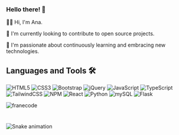 ### Hello there! 👋

👩‍💻 Hi, I'm Ana.

🔭 I'm currently looking to contribute to open source projects.

🌱 I'm passionate about continuously learning and embracing new technologies.


 ## Languages and Tools 🛠️
 ![HTML5](https://img.shields.io/badge/html5-%23E34F26.svg?style=for-the-badge&logo=html5&logoColor=white)
 ![CSS3](https://img.shields.io/badge/css3-%231572B6.svg?style=for-the-badge&logo=css3&logoColor=white)
 ![Bootstrap](https://img.shields.io/badge/bootstrap-%238511FA.svg?style=for-the-badge&logo=bootstrap&logoColor=white)
 ![jQuery](https://img.shields.io/badge/jquery-%230769AD.svg?style=for-the-badge&logo=jquery&logoColor=white)
 ![JavaScript](https://img.shields.io/badge/javascript-%23323330.svg?style=for-the-badge&logo=javascript&logoColor=%23F7DF1E)
 ![TypeScript](https://img.shields.io/badge/typescript-%23007ACC.svg?style=for-the-badge&logo=typescript&logoColor=white)
 ![TailwindCSS](https://img.shields.io/badge/tailwindcss-%2338B2AC.svg?style=for-the-badge&logo=tailwind-css&logoColor=white)
 ![NPM](https://img.shields.io/badge/NPM-%23CB3837.svg?style=for-the-badge&logo=npm&logoColor=white)
 ![React](https://img.shields.io/badge/react-%2320232a.svg?style=for-the-badge&logo=react&logoColor=%2361DAFB)
 ![Python](https://img.shields.io/badge/python-3670A0?style=for-the-badge&logo=python&logoColor=ffdd54)
 ![mySQL](https://shields.io/badge/MySQL-lightgrey?logo=mysql&style=plastic&logoColor=white&labelColor=blue)
 ![Flask](https://img.shields.io/badge/-Flask-18181b?style=for-the-badge&logo=flask&logoColor=F43F5E)

<p><img align="center" src="https://github-readme-stats.vercel.app/api/top-langs?username=franecode&show_icons=true&locale=en&layout=compact" alt="franecode" /></p>



###

<br clear="both">

<img src="https://raw.githubusercontent.com/maurodesouza/maurodesouza/output/snake.svg" alt="Snake animation" />

###

